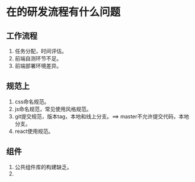 # 在的研发流程有什么问题

## 工作流程
   1. 任务分配，时间评估。
   2. 前端自测环节不足。
   3. 前端部署环境差异。

## 规范上
   1. css命名规范。
   2. js命名规范，常见使用风格规范。
   3. git提交规范，版本tag，本地和线上分支。==> master不允许提交代码，本地分支。
   4. react使用规范。

## 组件
   1. 公共组件库的构建缺乏。
   2. 